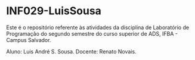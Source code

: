 # INF029-LuisSousa

Este é o repositório referente às atividades da disciplina de Laboratório de Programação do segundo semestre do curso superior de ADS, IFBA - Campus Salvador.

Aluno: Luis André S. Sousa.
Docente: Renato Novais.